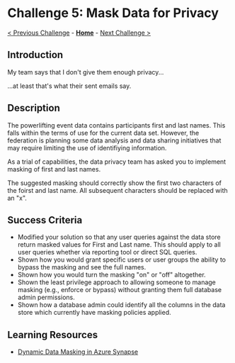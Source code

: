 # Challenge 5: Mask Data for Privacy

[< Previous Challenge](./04-incrementals.md) - **[Home](../README.md)** - [Next Challenge >](./06-new-data.md)

## Introduction
My team says that I don't give them enough privacy...

...at least that's what their sent emails say.

## Description
The powerlifting event data contains participants first and last names.  This falls within the terms of use for the current data set.  However, the federation is planning some data analysis and data sharing initiatives that may require limiting the use of identifiying information.  

As a trial of capabilities, the data privacy team has asked you to implement masking of first and last names.

The suggested masking should correctly show the first two characters of the foirst and last name. All subsequent characters should be replaced with an "x".


## Success Criteria
- Modified your solution so that any user queries against the data store return masked values for First and Last name.  This should apply to all user queries whether via reporting tool or direct SQL queries.
- Shown how you would grant specific users or user groups the ability to bypass the masking and see the full names.
- Shown how you would turn the masking "on" or "off" altogether.
- Shown the least privilege approach to allowing someone to manage masking (e.g., enforce or bypass) without granting them full database admin permissions.
- Shown how a database admin could identify all the columns in the data store which currently have masking policies applied.

## Learning Resources
- [Dynamic Data Masking in Azure Synapse](https://docs.microsoft.com/en-us/sql/relational-databases/security/dynamic-data-masking?view=azure-sqldw-latest)

